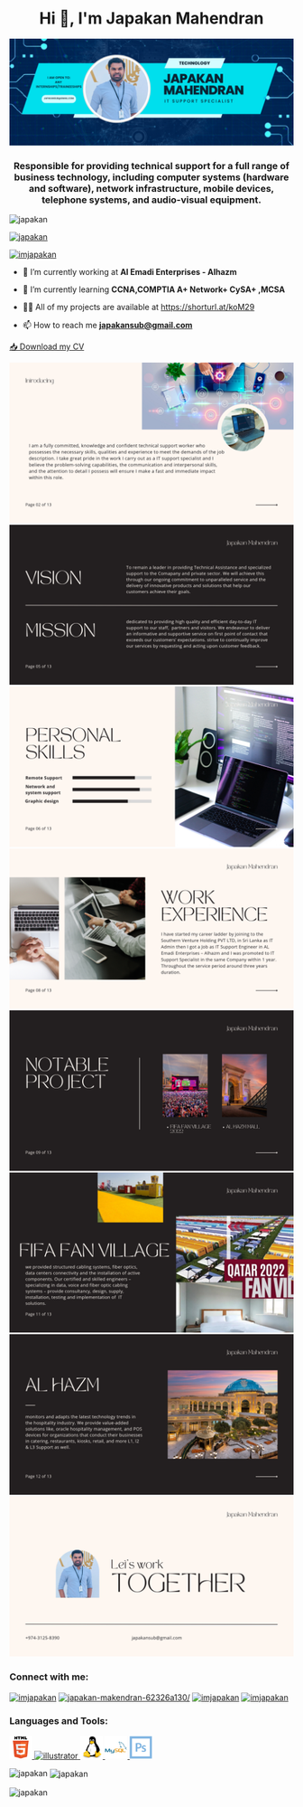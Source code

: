 <h1 align="center">Hi 👋, I'm Japakan Mahendran</h1>

<div align"center"> <img src="https://github.com/Japakan/Japakan/blob/5ac282a6a8d68652fedbedafed127a49f2c9d4b3/Banner.png"> <div>

<h3 align="center"> Responsible for providing technical support for a full range of
business technology, including computer systems (hardware and software), network
infrastructure, mobile devices, telephone systems, and audio-visual equipment. </h3>

<p align="left"> <img src="https://komarev.com/ghpvc/?username=japakan&label=Profile%20views&color=0e75b6&style=flat" alt="japakan" /> </p>

<p align="left"> <a href="https://github.com/ryo-ma/github-profile-trophy"><img src="https://github-profile-trophy.vercel.app/?username=japakan" alt="japakan" /></a> </p>

<p align="left"> <a href="https://twitter.com/imjapakan" target="blank"><img src="https://img.shields.io/twitter/follow/imjapakan?logo=twitter&style=for-the-badge" alt="imjapakan" /></a> </p>

- 🔭 I’m currently working at **Al Emadi Enterprises - Alhazm**

- 🌱 I’m currently learning **CCNA,COMPTIA A+ Network+ CySA+ ,MCSA**

- 👨‍💻 All of my projects are available at https://shorturl.at/koM29

- 📫 How to reach me **japakansub@gmail.com**

<a href="https://drive.google.com/file/d/1hn9gooEW1DSLUQ2LFB7XFwq1Bfpw_pvQ/view?usp=sharing" download>📥 Download my CV</a>


<div align"center"> <img src="https://github.com/Japakan/Japakan/blob/main/Portfolio%20-%20Presentation-MJapakan_page-0002.jpg"> <div>
<div align"center"> <img src="https://github.com/Japakan/Japakan/blob/main/Portfolio%20-%20Presentation-MJapakan_page-0003.jpg"> <div>
<div align"center"> <img src="https://github.com/Japakan/Japakan/blob/main/Portfolio%20-%20Presentation-MJapakan_page-0004.jpg"> <div>

<div align"center"> <img src="https://github.com/Japakan/Japakan/blob/main/Portfolio%20-%20Presentation-MJapakan_page-0006.jpg"> <div>
<div align"center"> <img src="https://github.com/Japakan/Japakan/blob/main/Portfolio%20-%20Presentation-MJapakan_page-0007.jpg"> <div>
<div align"center"> <img src="https://github.com/Japakan/Japakan/blob/main/Portfolio%20-%20Presentation-MJapakan_page-0008.jpg"> <div>
<div align"center"> <img src="https://github.com/Japakan/Japakan/blob/main/Portfolio%20-%20Presentation-MJapakan_page-0009.jpg"> <div>
<div align"center"> <img src="https://github.com/Japakan/Japakan/blob/main/Portfolio%20-%20Presentation-MJapakan_page-0010.jpg"> <div>


<h3 align="left">Connect with me:</h3>
<p align="left">
<a href="https://twitter.com/imjapakan" target="blank"><img align="center" src="https://raw.githubusercontent.com/rahuldkjain/github-profile-readme-generator/master/src/images/icons/Social/twitter.svg" alt="imjapakan" height="30" width="40" /></a>
<a href="https://linkedin.com/in/japakan-makendran-62326a130/" target="blank"><img align="center" src="https://raw.githubusercontent.com/rahuldkjain/github-profile-readme-generator/master/src/images/icons/Social/linked-in-alt.svg" alt="japakan-makendran-62326a130/" height="30" width="40" /></a>
<a href="https://fb.com/imjapakan" target="blank"><img align="center" src="https://raw.githubusercontent.com/rahuldkjain/github-profile-readme-generator/master/src/images/icons/Social/facebook.svg" alt="imjapakan" height="30" width="40" /></a>
<a href="https://instagram.com/imjapakan" target="blank"><img align="center" src="https://raw.githubusercontent.com/rahuldkjain/github-profile-readme-generator/master/src/images/icons/Social/instagram.svg" alt="imjapakan" height="30" width="40" /></a>
</p>

<h3 align="left">Languages and Tools:</h3>
<p align="left"> <a href="https://www.w3.org/html/" target="_blank" rel="noreferrer"> <img src="https://raw.githubusercontent.com/devicons/devicon/master/icons/html5/html5-original-wordmark.svg" alt="html5" width="40" height="40"/> </a> <a href="https://www.adobe.com/in/products/illustrator.html" target="_blank" rel="noreferrer"> <img src="https://www.vectorlogo.zone/logos/adobe_illustrator/adobe_illustrator-icon.svg" alt="illustrator" width="40" height="40"/> </a> <a href="https://www.linux.org/" target="_blank" rel="noreferrer"> <img src="https://raw.githubusercontent.com/devicons/devicon/master/icons/linux/linux-original.svg" alt="linux" width="40" height="40"/> </a> <a href="https://www.mysql.com/" target="_blank" rel="noreferrer"> <img src="https://raw.githubusercontent.com/devicons/devicon/master/icons/mysql/mysql-original-wordmark.svg" alt="mysql" width="40" height="40"/> </a> <a href="https://www.photoshop.com/en" target="_blank" rel="noreferrer"> <img src="https://raw.githubusercontent.com/devicons/devicon/master/icons/photoshop/photoshop-line.svg" alt="photoshop" width="40" height="40"/> </a> </p>

<p><img align="left" src="https://github-readme-stats.vercel.app/api/top-langs?username=japakan&show_icons=true&locale=en&layout=compact" alt="japakan" /></p>

<p>&nbsp;<img align="center" src="https://github-readme-stats.vercel.app/api?username=japakan&show_icons=true&locale=en" alt="japakan" /></p>

<p><img align="center" src="https://github-readme-streak-stats.herokuapp.com/?user=japakan&" alt="japakan" /></p>

